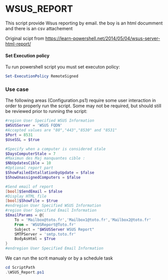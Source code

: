 # WSUS_REPORT
This script provide Wsus reporting by email. the boy is an html documment and there is an csv attachement

Original scipt from https://learn-powershell.net/2014/05/04/wsus-server-html-report/

#### Set Execution policy 

Tu run powershell script you must set executon policy:

```powershell
Set-ExecutionPolicy RemoteSigned
```

### Use case 

The following areas (Configuration.ps1) require some user interaction in order to properly run the script. 
Some may not be required, but should still be reviewed prior to running the script:

```powershell
#region User Specified WSUS Information
$WSUSServer = 'WSUS FQDN'
#Accepted values are "80","443","8530" and "8531"
$Port = 8531
$UseSSL = $true

#Specify when a computer is considered stale
$DaysComputerStale = 7 
#Maximun des Maj manquantes cible :
$NbUpdatesCible = 10
#Optional report part 
$ShowFailedIntallationbyUpdate = $false
$ShowUnassignedComputers = $false

#Send email of report
[bool]$SendEmail = $false
#Display HTML file
[bool]$ShowFile = $true
#endregion User Specified WSUS Information
#region User Specified Email Information
$EmailParams = @{
    To = 'Mailbox@toto.fr','Mailbox1@toto.fr','Mailbox2@toto.fr'
    From = 'WSUSReport@Toto.fr'    
    Subject = "$WSUSServer WSUS Report"
    SMTPServer = 'smtp.toto.fr'
    BodyAsHtml = $True
}
#endregion User Specified Email Information
```
We can run the scrit manualy or by a schedule task 

```Powershell
cd ScriptPath
.\WSUS_Report.ps1
```
